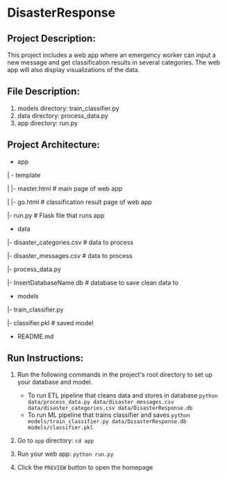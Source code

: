 # DisasterResponse
## Project Description:
This project includes a web app where an emergency worker can input a new message and get classification results in several categories. The web app will also display visualizations of the data. 

## File Description:
1. models directory: train_classifier.py
2. data directory: process_data.py
3. app directory: run.py

## Project Architecture:
- app

| - template

| |- master.html  # main page of web app

| |- go.html  # classification result page of web app

|- run.py  # Flask file that runs app

- data

|- disaster_categories.csv  # data to process 

|- disaster_messages.csv  # data to process

|- process_data.py

|- InsertDatabaseName.db   # database to save clean data to

- models

|- train_classifier.py

|- classifier.pkl  # saved model 


- README.md

## Run Instructions:
1. Run the following commands in the project's root directory to set up your database and model.
    - To run ETL pipeline that cleans data and stores in database
        `python data/process_data.py data/disaster_messages.csv data/disaster_categories.csv data/DisasterResponse.db`
    - To run ML pipeline that trains classifier and saves
        `python models/train_classifier.py data/DisasterResponse.db models/classifier.pkl`

2. Go to `app` directory: `cd app`

3. Run your web app: `python run.py`

4. Click the `PREVIEW` button to open the homepage
